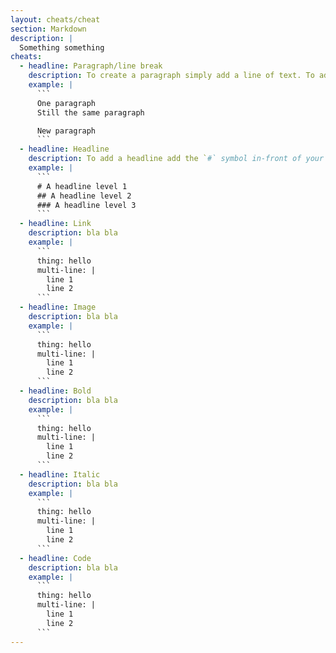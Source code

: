 ```yaml
---
layout: cheats/cheat
section: Markdown
description: |
  Something something
cheats:
  - headline: Paragraph/line break
    description: To create a paragraph simply add a line of text. To add a line break add two empty lines.
    example: |
      ```
      One paragraph
      Still the same paragraph

      New paragraph
      ```
  - headline: Headline
    description: To add a headline add the `#` symbol in-front of your line. The amount of hashes represents the headline level.
    example: |
      ```
      # A headline level 1
      ## A headline level 2
      ### A headline level 3
      ```
  - headline: Link
    description: bla bla
    example: |
      ```
      thing: hello
      multi-line: |
        line 1
        line 2
      ```
  - headline: Image
    description: bla bla
    example: |
      ```
      thing: hello
      multi-line: |
        line 1
        line 2
      ```
  - headline: Bold
    description: bla bla
    example: |
      ```
      thing: hello
      multi-line: |
        line 1
        line 2
      ```
  - headline: Italic
    description: bla bla
    example: |
      ```
      thing: hello
      multi-line: |
        line 1
        line 2
      ```
  - headline: Code
    description: bla bla
    example: |
      ```
      thing: hello
      multi-line: |
        line 1
        line 2
      ```
---
```

